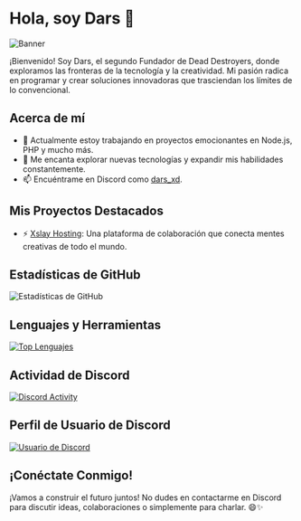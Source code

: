 # Hola, soy Dars 👋

![Banner](https://cdn.pfps.gg/banners/7961-rinrin.gif)

¡Bienvenido! Soy Dars, el segundo Fundador de Dead Destroyers, donde exploramos las fronteras de la tecnología y la creatividad. Mi pasión radica en programar y crear soluciones innovadoras que trasciendan los límites de lo convencional.

## Acerca de mí

- 🔭 Actualmente estoy trabajando en proyectos emocionantes en Node.js, PHP y mucho más.
- 🌱 Me encanta explorar nuevas tecnologías y expandir mis habilidades constantemente.
- 📫 Encuéntrame en Discord como [dars_xd](https://discord.com/users/1066121330161897572).

## Mis Proyectos Destacados

- ⚡️ [Xslay Hosting](https://github.com/Xslay-Hosting/xslay): Una plataforma de colaboración que conecta mentes creativas de todo el mundo.

## Estadísticas de GitHub

![Estadísticas de GitHub](https://github-readme-stats.vercel.app/api?username=Bydars&show_icons=true&theme=radical)

## Lenguajes y Herramientas

[![Top Lenguajes](https://github-readme-stats.vercel.app/api/top-langs/?username=Bydars&layout=compact&theme=radical)](https://github.com/Bydars)

## Actividad de Discord

[![Discord Activity](https://discord.com/api/guilds/1221968318878056538/widget.png?style=banner4)](https://discord.com/users/1066121330161897572)

## Perfil de Usuario de Discord

[![Usuario de Discord](https://lanyard-profile-readme.vercel.app/api/1066121330161897572)](https://discord.com/users/1066121330161897572)

## ¡Conéctate Conmigo!

¡Vamos a construir el futuro juntos! No dudes en contactarme en Discord para discutir ideas, colaboraciones o simplemente para charlar. 😄✨


